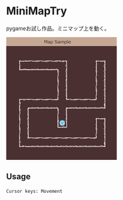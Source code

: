 
MiniMapTry
===

pygameお試し作品。ミニマップ上を動く。

![1](media/MINIMAP.jpg)

## Usage

    Cursor keys: Movement
